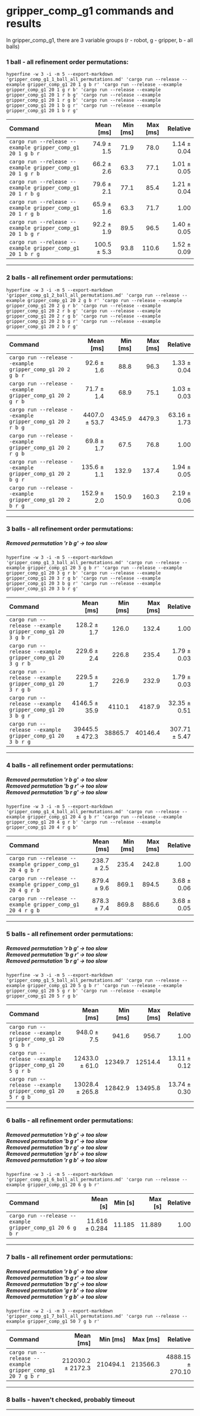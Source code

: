 # gripper_comp_g1 commands and results

In gripper_comp_g1, there are 3 variable groups (r - robot, g - gripper, b - all balls) 

### 1 ball - all refinement order permutations:

```
hyperfine -w 3 -i -m 5 --export-markdown 'gripper_comp_g1_1_ball_all_permutations.md' 'cargo run --release --example gripper_comp_g1 20 1 g b r' 'cargo run --release --example gripper_comp_g1 20 1 g r b' 'cargo run --release --example gripper_comp_g1 20 1 r b g' 'cargo run --release --example gripper_comp_g1 20 1 r g b' 'cargo run --release --example gripper_comp_g1 20 1 b g r' 'cargo run --release --example gripper_comp_g1 20 1 b r g'
```

| Command | Mean [ms] | Min [ms] | Max [ms] | Relative |
|:---|---:|---:|---:|---:|
| `cargo run --release --example gripper_comp_g1 20 1 g b r` | 74.9 ± 1.5 | 71.9 | 78.0 | 1.14 ± 0.04 |
| `cargo run --release --example gripper_comp_g1 20 1 g r b` | 66.2 ± 2.6 | 63.3 | 77.1 | 1.01 ± 0.05 |
| `cargo run --release --example gripper_comp_g1 20 1 r b g` | 79.6 ± 2.1 | 77.1 | 85.4 | 1.21 ± 0.04 |
| `cargo run --release --example gripper_comp_g1 20 1 r g b` | 65.9 ± 1.6 | 63.3 | 71.7 | 1.00 |
| `cargo run --release --example gripper_comp_g1 20 1 b g r` | 92.2 ± 1.9 | 89.5 | 96.5 | 1.40 ± 0.05 |
| `cargo run --release --example gripper_comp_g1 20 1 b r g` | 100.5 ± 5.3 | 93.8 | 110.6 | 1.52 ± 0.09 |

---

### 2 balls - all refinement order permutations:

```
hyperfine -w 3 -i -m 5 --export-markdown 'gripper_comp_g1_2_ball_all_permutations.md' 'cargo run --release --example gripper_comp_g1 20 2 g b r' 'cargo run --release --example gripper_comp_g1 20 2 g r b' 'cargo run --release --example gripper_comp_g1 20 2 r b g' 'cargo run --release --example gripper_comp_g1 20 2 r g b' 'cargo run --release --example gripper_comp_g1 20 2 b g r' 'cargo run --release --example gripper_comp_g1 20 2 b r g'
```

| Command | Mean [ms] | Min [ms] | Max [ms] | Relative |
|:---|---:|---:|---:|---:|
| `cargo run --release --example gripper_comp_g1 20 2 g b r` | 92.6 ± 1.6 | 88.8 | 96.3 | 1.33 ± 0.04 |
| `cargo run --release --example gripper_comp_g1 20 2 g r b` | 71.7 ± 1.4 | 68.9 | 75.1 | 1.03 ± 0.03 |
| `cargo run --release --example gripper_comp_g1 20 2 r b g` | 4407.0 ± 53.7 | 4345.9 | 4479.3 | 63.16 ± 1.73 |
| `cargo run --release --example gripper_comp_g1 20 2 r g b` | 69.8 ± 1.7 | 67.5 | 76.8 | 1.00 |
| `cargo run --release --example gripper_comp_g1 20 2 b g r` | 135.6 ± 1.1 | 132.9 | 137.4 | 1.94 ± 0.05 |
| `cargo run --release --example gripper_comp_g1 20 2 b r g` | 152.9 ± 2.0 | 150.9 | 160.3 | 2.19 ± 0.06 |

---

### 3 balls - all refinement order permutations:
##### Removed permutation 'r b g' -> too slow

```
hyperfine -w 3 -i -m 5 --export-markdown 'gripper_comp_g1_3_ball_all_permutations.md' 'cargo run --release --example gripper_comp_g1 20 3 g b r' 'cargo run --release --example gripper_comp_g1 20 3 g r b' 'cargo run --release --example gripper_comp_g1 20 3 r g b' 'cargo run --release --example gripper_comp_g1 20 3 b g r' 'cargo run --release --example gripper_comp_g1 20 3 b r g'
```

| Command | Mean [ms] | Min [ms] | Max [ms] | Relative |
|:---|---:|---:|---:|---:|
| `cargo run --release --example gripper_comp_g1 20 3 g b r` | 128.2 ± 1.7 | 126.0 | 132.4 | 1.00 |
| `cargo run --release --example gripper_comp_g1 20 3 g r b` | 229.6 ± 2.4 | 226.8 | 235.4 | 1.79 ± 0.03 |
| `cargo run --release --example gripper_comp_g1 20 3 r g b` | 229.5 ± 1.7 | 226.9 | 232.9 | 1.79 ± 0.03 |
| `cargo run --release --example gripper_comp_g1 20 3 b g r` | 4146.5 ± 35.9 | 4110.1 | 4187.9 | 32.35 ± 0.51 |
| `cargo run --release --example gripper_comp_g1 20 3 b r g` | 39445.5 ± 472.3 | 38865.7 | 40146.4 | 307.71 ± 5.47 |

---

### 4 balls - all refinement order permutations:
##### Removed permutation 'r b g' -> too slow <br/> Removed permutation 'b g r' -> too slow <br/> Removed permutation 'b r g' -> too slow <br/>

```
hyperfine -w 3 -i -m 5 --export-markdown 'gripper_comp_g1_4_ball_all_permutations.md' 'cargo run --release --example gripper_comp_g1 20 4 g b r' 'cargo run --release --example gripper_comp_g1 20 4 g r b' 'cargo run --release --example gripper_comp_g1 20 4 r g b'
```

| Command | Mean [ms] | Min [ms] | Max [ms] | Relative |
|:---|---:|---:|---:|---:|
| `cargo run --release --example gripper_comp_g1 20 4 g b r` | 238.7 ± 2.5 | 235.4 | 242.8 | 1.00 |
| `cargo run --release --example gripper_comp_g1 20 4 g r b` | 879.4 ± 9.6 | 869.1 | 894.5 | 3.68 ± 0.06 |
| `cargo run --release --example gripper_comp_g1 20 4 r g b` | 878.3 ± 7.4 | 869.8 | 886.6 | 3.68 ± 0.05 |

---

### 5 balls - all refinement order permutations:
##### Removed permutation 'r b g' -> too slow <br/> Removed permutation 'b g r' -> too slow <br/> Removed permutation 'b r g' -> too slow <br/>

```
hyperfine -w 3 -i -m 5 --export-markdown 'gripper_comp_g1_5_ball_all_permutations.md' 'cargo run --release --example gripper_comp_g1 20 5 g b r' 'cargo run --release --example gripper_comp_g1 20 5 g r b' 'cargo run --release --example gripper_comp_g1 20 5 r g b'
```

| Command | Mean [ms] | Min [ms] | Max [ms] | Relative |
|:---|---:|---:|---:|---:|
| `cargo run --release --example gripper_comp_g1 20 5 g b r` | 948.0 ± 7.5 | 941.6 | 956.7 | 1.00 |
| `cargo run --release --example gripper_comp_g1 20 5 g r b` | 12433.0 ± 61.0 | 12349.7 | 12514.4 | 13.11 ± 0.12 |
| `cargo run --release --example gripper_comp_g1 20 5 r g b` | 13028.4 ± 265.8 | 12842.9 | 13495.8 | 13.74 ± 0.30 |

---

### 6 balls - all refinement order permutations:
##### Removed permutation 'r b g' -> too slow <br/> Removed permutation 'b g r' -> too slow <br/> Removed permutation 'b r g' -> too slow <br/> Removed permutation 'g r b' -> too slow <br/> Removed permutation 'r g b' -> too slow

```
hyperfine -w 3 -i -m 5 --export-markdown 'gripper_comp_g1_6_ball_all_permutations.md' 'cargo run --release --example gripper_comp_g1 20 6 g b r'
```

| Command | Mean [s] | Min [s] | Max [s] | Relative |
|:---|---:|---:|---:|---:|
| `cargo run --release --example gripper_comp_g1 20 6 g b r` | 11.616 ± 0.284 | 11.185 | 11.889 | 1.00 |

---

### 7 balls - all refinement order permutations:
##### Removed permutation 'r b g' -> too slow <br/> Removed permutation 'b g r' -> too slow <br/> Removed permutation 'b r g' -> too slow <br/> Removed permutation 'g r b' -> too slow <br/> Removed permutation 'r g b' -> too slow

```
hyperfine -w 2 -i -m 3 --export-markdown 'gripper_comp_g1_7_ball_all_permutations.md' 'cargo run --release --example gripper_comp_g1 50 7 g b r'
```

| Command | Mean [ms] | Min [ms] | Max [ms] | Relative |
|:---|---:|---:|---:|---:|
| `cargo run --release --example gripper_comp_g1 20 7 g b r` | 212030.2 ± 2172.3 | 210494.1 | 213566.3 | 4888.15 ± 270.10 |
---

### 8 balls - haven't checked, probably timeout
---